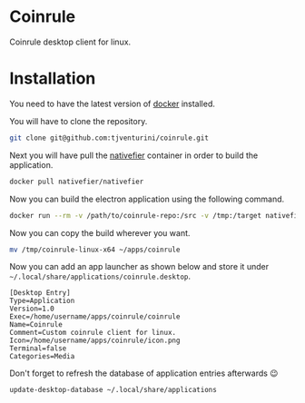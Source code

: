 # Coinrule

Coinrule desktop client for linux.

# Installation

You need to have the latest version of [docker](https://docs.docker.com/get-docker/) installed.

You will have to clone the repository.

```bash
git clone git@github.com:tjventurini/coinrule.git
```

Next you will have pull the [nativefier](https://github.com/nativefier/nativefier) container in order to build the application.

```bash
docker pull nativefier/nativefier
```

Now you can build the electron application using the following command.

```bash
docker run --rm -v /path/to/coinrule-repo:/src -v /tmp:/target nativefier/nativefier --icon /src/icon.png --name coinrule -p linux -a x64 --single-instance --tray https://web.coinrule.com/ /target/
```

Now you can copy the build wherever you want.

```bash
mv /tmp/coinrule-linux-x64 ~/apps/coinrule
```

Now you can add an app launcher as shown below and store it under `~/.local/share/applications/coinrule.desktop`.

```
[Desktop Entry]
Type=Application
Version=1.0
Exec=/home/username/apps/coinrule/coinrule
Name=Coinrule
Comment=Custom coinrule client for linux.
Icon=/home/username/apps/coinrule/icon.png
Terminal=false
Categories=Media
```

Don't forget to refresh the database of application entries afterwards 😉

```bash
update-desktop-database ~/.local/share/applications
```